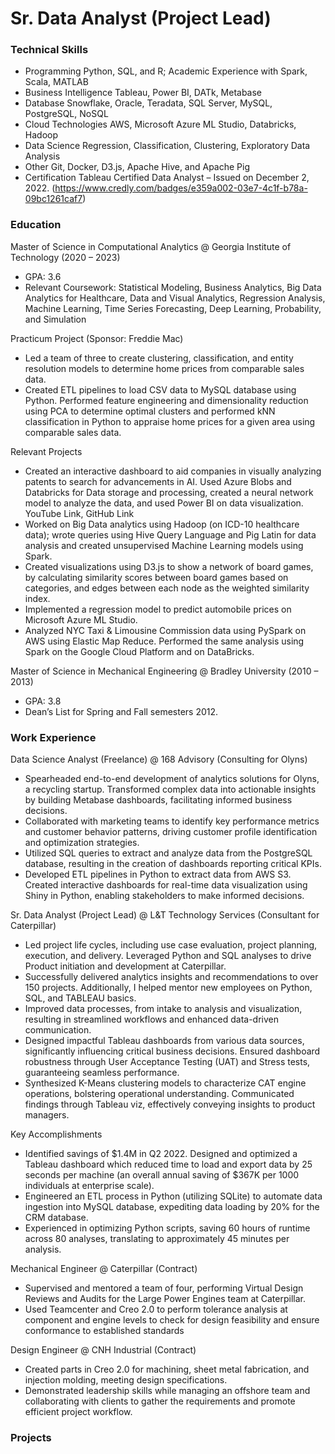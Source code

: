 # Sr. Data Analyst (Project Lead)

### Technical Skills
- Programming Python, SQL, and R; Academic Experience with Spark, Scala, MATLAB
- Business Intelligence Tableau, Power BI, DATk, Metabase
- Database Snowflake, Oracle, Teradata, SQL Server, MySQL, PostgreSQL, NoSQL
- Cloud Technologies AWS, Microsoft Azure ML Studio, Databricks, Hadoop
- Data Science Regression, Classification, Clustering, Exploratory Data Analysis
- Other Git, Docker, D3.js, Apache Hive, and Apache Pig
- Certification Tableau Certified Data Analyst – Issued on December 2, 2022. (https://www.credly.com/badges/e359a002-03e7-4c1f-b78a-09bc1261caf7)


### Education
Master of Science in Computational Analytics @ Georgia Institute of Technology (2020 – 2023)
- GPA: 3.6
- Relevant Coursework: Statistical Modeling, Business Analytics, Big Data Analytics for Healthcare, Data and Visual Analytics, Regression Analysis, Machine Learning, Time Series Forecasting, Deep Learning, Probability, and Simulation

Practicum Project (Sponsor: Freddie Mac)
- Led a team of three to create clustering, classification, and entity resolution models to determine home prices from comparable sales data.
- Created ETL pipelines to load CSV data to MySQL database using Python. Performed feature engineering and dimensionality reduction using PCA to determine optimal clusters and performed kNN classification in Python to appraise home prices for a given area using comparable sales data.

Relevant Projects
- Created an interactive dashboard to aid companies in visually analyzing patents to search for advancements in AI. Used Azure Blobs and Databricks for Data storage and processing, created a neural network model to analyze the data, and used Power BI on data visualization. YouTube Link, GitHub Link
- Worked on Big Data analytics using Hadoop (on ICD-10 healthcare data); wrote queries using Hive Query Language and Pig Latin for data analysis and created unsupervised Machine Learning models using Spark.
- Created visualizations using D3.js to show a network of board games, by calculating similarity scores between board games based on categories, and edges between each node as the weighted similarity index.
- Implemented a regression model to predict automobile prices on Microsoft Azure ML Studio.
- Analyzed NYC Taxi & Limousine Commission data using PySpark on AWS using Elastic Map Reduce. Performed the same analysis using Spark on the Google Cloud Platform and on DataBricks.

Master of Science in Mechanical Engineering @ Bradley University (2010 – 2013)
- GPA: 3.8 
- Dean’s List for Spring and Fall semesters 2012.

### Work Experience
Data Science Analyst (Freelance) @ 168 Advisory (Consulting for Olyns)
- Spearheaded end-to-end development of analytics solutions for Olyns, a recycling startup. Transformed complex data into actionable insights by building Metabase dashboards, facilitating informed business decisions.
- Collaborated with marketing teams to identify key performance metrics and customer behavior patterns, driving customer profile identification and optimization strategies.
- Utilized SQL queries to extract and analyze data from the PostgreSQL database, resulting in the creation of dashboards reporting critical KPIs.
- Developed ETL pipelines in Python to extract data from AWS S3. Created interactive dashboards for real-time data visualization using Shiny in Python, enabling stakeholders to make informed decisions.

Sr. Data Analyst (Project Lead) @ L&T Technology Services (Consultant for Caterpillar)
- Led project life cycles, including use case evaluation, project planning, execution, and delivery. Leveraged Python and SQL analyses to drive Product initiation and development at Caterpillar.
- Successfully delivered analytics insights and recommendations to over 150 projects. Additionally, I helped mentor new employees on Python, SQL, and TABLEAU basics.
- Improved data processes, from intake to analysis and visualization, resulting in streamlined workflows and enhanced data-driven communication.
- Designed impactful Tableau dashboards from various data sources, significantly influencing critical business decisions. Ensured dashboard robustness through User Acceptance Testing (UAT) and Stress tests, guaranteeing seamless performance.
- Synthesized K-Means clustering models to characterize CAT engine operations, bolstering operational understanding. Communicated findings through Tableau viz, effectively conveying insights to product managers.

Key Accomplishments
- Identified savings of $1.4M in Q2 2022. Designed and optimized a Tableau dashboard which reduced time to load and export data by 25 seconds per machine (an overall annual saving of $367K per 1000 individuals at enterprise scale).
- Engineered an ETL process in Python (utilizing SQLite) to automate data ingestion into MySQL database, expediting data loading by 20% for the CRM database.
- Experienced in optimizing Python scripts, saving 60 hours of runtime across 80 analyses, translating to approximately 45 minutes per analysis.

Mechanical Engineer @ Caterpillar (Contract)
- Supervised and mentored a team of four, performing Virtual Design Reviews and Audits for the Large Power Engines team at Caterpillar.
- Used Teamcenter and Creo 2.0 to perform tolerance analysis at component and engine levels to check for design feasibility and ensure conformance to established standards

Design Engineer @ CNH Industrial (Contract)
- Created parts in Creo 2.0 for machining, sheet metal fabrication, and injection molding, meeting design specifications.
- Demonstrated leadership skills while managing an offshore team and collaborating with clients to gather the requirements and promote efficient project workflow.

### Projects
